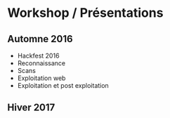 # Workshop / Présentations
## Automne 2016
 - Hackfest 2016
 - Reconnaissance
 - Scans
 - Exploitation web
 - Exploitation et post exploitation
 
## Hiver 2017



